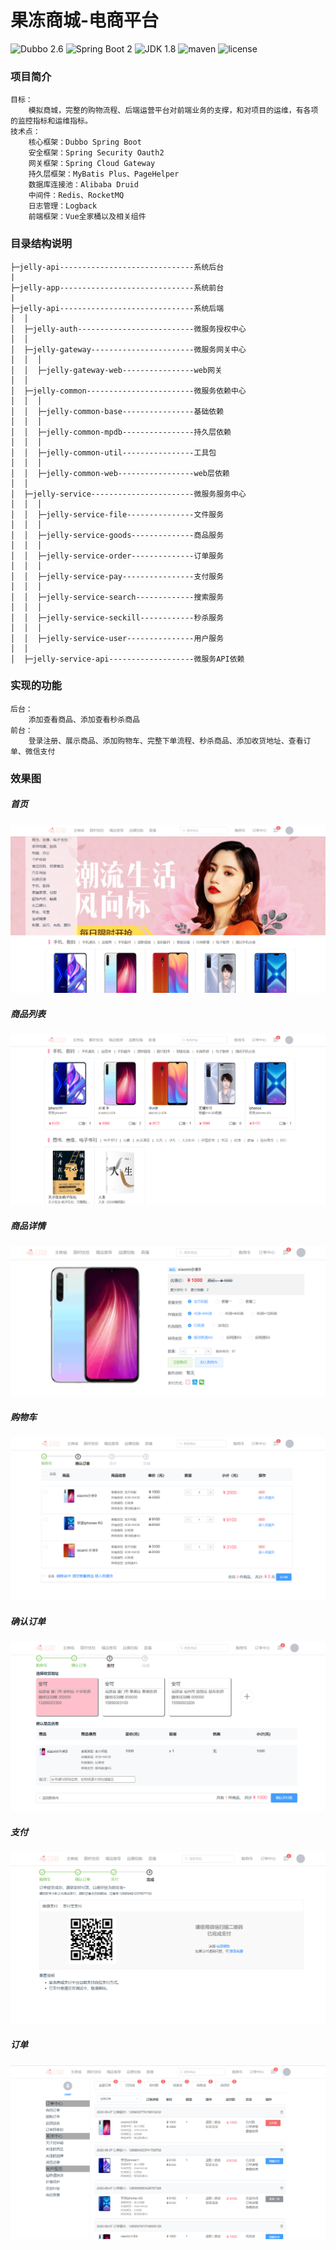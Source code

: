 果冻商城-电商平台
====================

![Dubbo 2.6](https://img.shields.io/badge/Dubbo-2.6-important.svg)
![Spring Boot 2](https://img.shields.io/badge/Spring%20Boot-2.2.6-blue.svg)
![JDK 1.8](https://img.shields.io/badge/JDK-1.8-brightgreen.svg)
![maven](https://img.shields.io/badge/maven-3.6.1-important.svg)
![license](https://img.shields.io/badge/license-GPL-orange.svg)

### 项目简介
```
目标：
    模拟商城，完整的购物流程、后端运营平台对前端业务的支撑，和对项目的运维，有各项的监控指标和运维指标。
技术点：
    核心框架：Dubbo Spring Boot
    安全框架：Spring Security Oauth2
    网关框架：Spring Cloud Gateway
    持久层框架：MyBatis Plus、PageHelper
    数据库连接池：Alibaba Druid
    中间件：Redis、RocketMQ
    日志管理：Logback
    前端框架：Vue全家桶以及相关组件
```

### 目录结构说明
```
├─jelly-api------------------------------系统后台
|
├─jelly-app------------------------------系统前台
|
├─jelly-api------------------------------系统后端
│  │
│  ├─jelly-auth--------------------------微服务授权中心
│  │
│  ├─jelly-gateway-----------------------微服务网关中心
│  │  │
│  │  ├─jelly-gateway-web----------------web网关
│  │
│  ├─jelly-common------------------------微服务依赖中心
│  │  │
│  │  ├─jelly-common-base----------------基础依赖
│  │  │
│  │  ├─jelly-common-mpdb----------------持久层依赖
│  │  │
│  │  ├─jelly-common-util----------------工具包
│  │  │
│  │  ├─jelly-common-web-----------------web层依赖
│  │
│  ├─jelly-service-----------------------微服务服务中心
│  │  │
│  │  ├─jelly-service-file---------------文件服务
│  │  │
│  │  ├─jelly-service-goods--------------商品服务
│  │  │
│  │  ├─jelly-service-order--------------订单服务
│  │  │
│  │  ├─jelly-service-pay----------------支付服务
│  │  │
│  │  ├─jelly-service-search-------------搜索服务
│  │  │
│  │  ├─jelly-service-seckill------------秒杀服务
│  │  │
│  │  ├─jelly-service-user---------------用户服务
│  │
│  ├─jelly-service-api-------------------微服务API依赖
```

### 实现的功能
```
后台：
    添加查看商品、添加查看秒杀商品
前台：
    登录注册、展示商品、添加购物车、完整下单流程、秒杀商品、添加收货地址、查看订单、微信支付
```

### 效果图
##### 首页
![首页](./document/main.png)

##### 商品列表
![商品列表](./document/goods.png)

##### 商品详情
![商品详情](./document/detail.png)

##### 购物车
![购物车](./document/cart.png)

##### 确认订单
![确认订单](./document/buy.png)

##### 支付
![支付](./document/pay.png)

##### 订单
![订单](./document/order.png)
